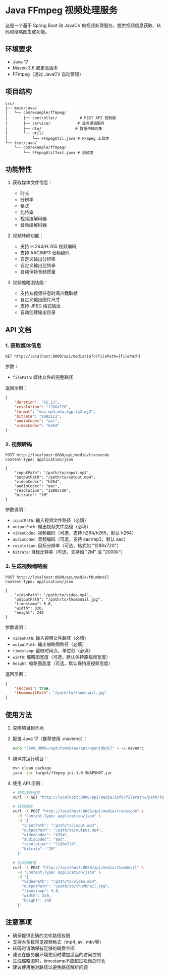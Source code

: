 # Java FFmpeg 视频处理服务

这是一个基于 Spring Boot 和 JavaCV 的视频处理服务，提供视频信息获取、转码和缩略图生成功能。

## 环境要求

- Java 17
- Maven 3.6 或更高版本
- FFmpeg（通过 JavaCV 自动管理）

## 项目结构

```
src/
├── main/java/
│   └── com/example/ffmpeg/
│       ├── controller/          # REST API 控制器
│       ├── service/            # 业务逻辑服务
│       ├── dto/               # 数据传输对象
│       └── util/
│           └── FFmpegUtil.java # FFmpeg 工具类
└── test/java/
    └── com/example/ffmpeg/
        └── FFmpegUtilTest.java # 测试类
```

## 功能特性

1. 获取媒体文件信息：
   - 时长
   - 分辨率
   - 格式
   - 比特率
   - 视频编解码器
   - 音频编解码器

2. 视频转码功能：
   - 支持 H.264/H.265 视频编码
   - 支持 AAC/MP3 音频编码
   - 自定义输出分辨率
   - 自定义输出比特率
   - 自动保持音频质量

3. 视频缩略图功能：
   - 支持从视频任意时间点截取帧
   - 自定义输出图片尺寸
   - 支持 JPEG 格式输出
   - 自动创建输出目录

## API 文档

### 1. 获取媒体信息

```http
GET http://localhost:8080/api/media/info?filePath={filePath}
```

参数：
- `filePath`: 媒体文件的完整路径

返回示例：
```json
{
    "duration": "65.13",
    "resolution": "1280x720",
    "format": "mov,mp4,m4a,3gp,3g2,mj2",
    "bitrate": "1982111",
    "audioCodec": "aac",
    "videoCodec": "h264"
}
```

### 2. 视频转码

```http
POST http://localhost:8080/api/media/transcode
Content-Type: application/json

{
    "inputPath": "/path/to/input.mp4",
    "outputPath": "/path/to/output.mp4",
    "videoCodec": "h264",
    "audioCodec": "aac",
    "resolution": "1280x720",
    "bitrate": "2M"
}
```

参数说明：
- `inputPath`: 输入视频文件路径（必填）
- `outputPath`: 输出视频文件路径（必填）
- `videoCodec`: 视频编码（可选，支持 h264/h265，默认 h264）
- `audioCodec`: 音频编码（可选，支持 aac/mp3，默认 aac）
- `resolution`: 目标分辨率（可选，格式如 "1280x720"）
- `bitrate`: 目标比特率（可选，支持如 "2M" 或 "2000k"）

### 3. 生成视频缩略图

```http
POST http://localhost:8080/api/media/thumbnail
Content-Type: application/json

{
    "videoPath": "/path/to/video.mp4",
    "outputPath": "/path/to/thumbnail.jpg",
    "timestamp": 5.0,
    "width": 320,
    "height": 240
}
```

参数说明：
- `videoPath`: 输入视频文件路径（必填）
- `outputPath`: 输出缩略图路径（必填）
- `timestamp`: 截取时间点，单位秒（必填）
- `width`: 缩略图宽度（可选，默认保持原视频宽度）
- `height`: 缩略图高度（可选，默认保持原视频高度）

返回示例：
```json
{
    "success": true,
    "thumbnailPath": "/path/to/thumbnail.jpg"
}
```

## 使用方法

1. 克隆项目到本地

2. 配置 Java 17（推荐使用 .mavenrc）：
   ```bash
   echo "JAVA_HOME=/opt/homebrew/opt/openjdk@17" > ~/.mavenrc
   ```

3. 编译并运行项目：
   ```bash
   mvn clean package
   java -jar target/ffmpeg-jni-1.0-SNAPSHOT.jar
   ```

4. 使用 API 示例：
   ```bash
   # 获取视频信息
   curl -X GET "http://localhost:8080/api/media/info?filePath=/path/to/video.mp4"

   # 转码视频
   curl -X POST "http://localhost:8080/api/media/transcode" \
     -H "Content-Type: application/json" \
     -d '{
       "inputPath": "/path/to/input.mp4",
       "outputPath": "/path/to/output.mp4",
       "videoCodec": "h264",
       "audioCodec": "aac",
       "resolution": "1280x720",
       "bitrate": "2M"
     }'

   # 生成缩略图
   curl -X POST "http://localhost:8080/api/media/thumbnail" \
     -H "Content-Type: application/json" \
     -d '{
       "videoPath": "/path/to/video.mp4",
       "outputPath": "/path/to/thumbnail.jpg",
       "timestamp": 5.0,
       "width": 320,
       "height": 240
     }'
   ```

## 注意事项

- 确保提供正确的文件路径权限
- 支持大多数常见视频格式（mp4, avi, mkv等）
- 转码时请确保有足够的磁盘空间
- 建议在服务器环境使用时增加适当的访问控制
- 生成缩略图时，timestamp不应超过视频总时长
- 建议使用绝对路径以避免路径解析问题

